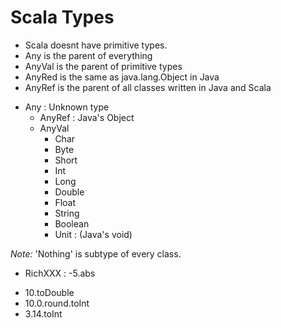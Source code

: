 # Scala Types

- Scala doesnt have primitive types.
- Any is the parent of everything
- AnyVal is the parent of primitive types
- AnyRed is the same as java.lang.Object in Java
- AnyRef is the parent of all classes written in Java and Scala


* Any    : Unknown type
  * AnyRef : Java's Object
  * AnyVal
    * Char
    * Byte
    * Short
    * Int
    * Long
    * Double
    * Float
    * String
    * Boolean
    * Unit   : (Java's void)

*Note:* 'Nothing' is subtype of every class.


* RichXXX : -5.abs

- 10.toDouble
- 10.0.round.toInt
- 3.14.toInt
